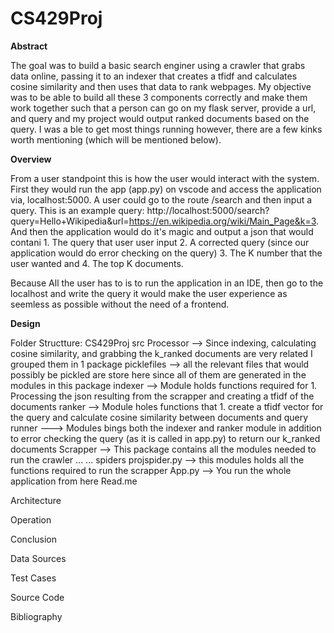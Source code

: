 # CS429Proj

**Abstract**

The goal was to build a basic search enginer using a crawler that grabs data online, passing it to an indexer that creates a tfidf and calculates cosine similarity and then uses that data to rank webpages. My objective was to be able to build all these 3 components correctly and make them work together such that a person can go on my flask server, provide a url, and query and my project would output ranked documents based on the query. I was a ble to get most things running however, there are a few kinks worth mentioning (which will be mentioned below).

**Overview**

From a user standpoint this is how the user would interact with the system. First they would run the app (app.py) on vscode and access the application via, localhost:5000. A user could go to the route /search and then input a query. This is an example query: http://localhost:5000/search?query=Hello+Wikipedia&url=https://en.wikipedia.org/wiki/Main_Page&k=3. And then the application would do it's magic and output a json that would contani 1. The query that user user input 2. A corrected query (since our application would do error checking on the query) 3. The K number that the user wanted and 4. The top K documents. 

Because All the user has to is to run the application in an IDE, then go to the localhost and write the query it would make the user experience as seemless as possible without the need of a frontend.


**Design**

Folder Structture:
CS429Proj
  src
    Processor --> Since indexing, calculating cosine similarity, and grabbing the k_ranked documents are very related I grouped them in 1 package
      picklefiles --> all the relevant files that would possibly be pickled are store here since all of them are generated in the modules in this package
      indexer --> Module holds functions required for 1. Processing the json resulting from the scrapper and creating a tfidf of the documents
      ranker --> Module holes functions that 1. create a tfidf vector for the query and calculate cosine similarity between documents and query
      runner ---> Modules bings both the indexer and ranker module in addition to error checking the query (as it is called in app.py) to return our k_ranked documents
    Scrapper --> This package contains all the modules needed to run the crawler
      ...
        ...
          spiders
            projspider.py --> this modules holds all the functions required to run the scrapper
    App.py --> You run the whole application from here
  Read.me



Architecture

Operation

Conclusion

Data Sources

Test Cases

Source Code

Bibliography




